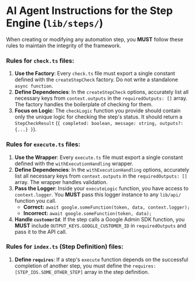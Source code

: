 # AI Agent Instructions for the Step Engine (`lib/steps/`)

When creating or modifying any automation step, you **MUST** follow these rules to maintain the integrity of the framework.

### Rules for `check.ts` files:

1.  **Use the Factory**: Every `check.ts` file must export a single constant defined with the `createStepCheck` factory. Do not write a standalone `async function`.
2.  **Define Dependencies**: In the `createStepCheck` options, accurately list all necessary keys from `context.outputs` in the `requiredOutputs: []` array. The factory handles the boilerplate of checking for them.
3.  **Focus on Logic**: The `checkLogic` function you provide should contain only the unique logic for checking the step's status. It should return a `StepCheckResult` (`{ completed: boolean, message: string, outputs?: {...} }`).

### Rules for `execute.ts` files:

1.  **Use the Wrapper**: Every `execute.ts` file must export a single constant defined with the `withExecutionHandling` wrapper.
2.  **Define Dependencies**: In the `withExecutionHandling` options, accurately list all necessary keys from `context.outputs` in the `requiredOutputs: []` array. The wrapper handles validation.
3.  **Pass the Logger**: Inside your `executeLogic` function, you have access to `context.logger`. You **MUST** pass this logger instance to any `lib/api/` function you call.
    * **Correct:** `await google.someFunction(token, data, context.logger);`
    * **Incorrect:** `await google.someFunction(token, data);`
4.  **Handle `customerId`**: If the step calls a Google Admin SDK function, you **MUST** include `OUTPUT_KEYS.GOOGLE_CUSTOMER_ID` in `requiredOutputs` and pass it to the API call.

### Rules for `index.ts` (Step Definition) files:

1.  **Define `requires`**: If a step's `execute` function depends on the successful completion of another step, you must define the `requires: [STEP_IDS.SOME_OTHER_STEP]` array in the step definition.
